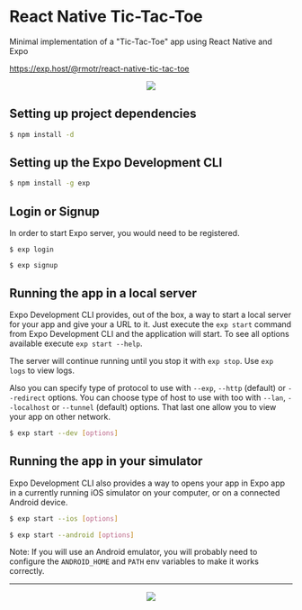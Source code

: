 # React Native Tic-Tac-Toe

Minimal implementation of a "Tic-Tac-Toe" app using React Native and Expo

https://exp.host/@rmotr/react-native-tic-tac-toe

<p align="center">
  <img src="http://i.imgur.com/Umqn5xc.gif">
</p>

## Setting up project dependencies

```bash
$ npm install -d
```

## Setting up the Expo Development CLI

```bash
$ npm install -g exp
```

## Login or Signup

In order to start Expo server, you would need to be registered.

```
$ exp login
```

```
$ exp signup
```

## Running the app in a local server

Expo Development CLI provides, out of the box, a way to start a local server for your app and give your a URL to it. Just execute the `exp start` command from Expo Development CLI and the application will start. To see all options available execute `exp start --help`.

The server will continue running until you stop it with `exp stop`. Use `exp logs` to view logs.

Also you can specify type of protocol to use with `--exp`, `--http` (default) or `--redirect` options. You can choose type of host to use with too with `--lan`, `--localhost` or `--tunnel` (default) options. That last one allow you to view your app on other network.

```bash
$ exp start --dev [options]
```

## Running the app in your simulator

Expo Development CLI also provides a way to opens your app in Expo app in a currently running iOS simulator on your computer, or on a connected Android device.

```bash
$ exp start --ios [options]
```

```bash
$ exp start --android [options]
```

Note: If you will use an Android emulator, you will probably need to configure the `ANDROID_HOME` and `PATH` env variables to make it works correctly.

---
<p align="center">
  <img src="http://i.imgur.com/0WbWPlA.png?1">
</p>
